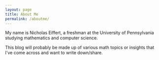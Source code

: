 ```yaml
---
layout: page
title: About Me
permalink: /aboutme/
---
```


My name is Nicholas Eiffert, a freshman at the University of Pennsylvania studying mathematics and computer science.

This blog will probably be made up of various math topics or insights that I've come across and want to write down/share.